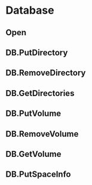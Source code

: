 # Database

## Open

## DB.PutDirectory

## DB.RemoveDirectory

## DB.GetDirectories

## DB.PutVolume

## DB.RemoveVolume

## DB.GetVolume

## DB.PutSpaceInfo
